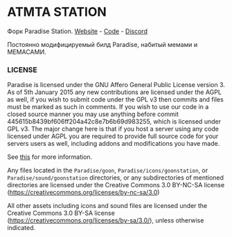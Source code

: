 # ATMTA STATION
Форк Paradise Station.
[Website](http://атмта.рф/) - [Code](https://github.com/ParadiseSS13/Paradise) - [Discord](https://discord.gg/014REXI6YHvMSo7Ew)

Постоянно модифицируемый билд Paradise, набитый мемами и МЕМАСАМИ.

### LICENSE

Paradise is licensed under the GNU Affero General Public License version 3.
As of 5th January 2015 any new contributions are licensed under the AGPL as well,
if you wish to submit code under the GPL v3 then commits and files must be marked as such
in comments. If you wish to use our code in a closed source manner you may use anything
before commit 445615b8439bf606ff204a42c8e7b6b69d983255,
which is licensed under GPL v3.
The major change here is that if you host a server using any code licensed under AGPL you
are required to provide full source code for your servers users as well,
including addons and modifications you have made.

See [this](https://www.gnu.org/licenses/why-affero-gpl.html) for more information.

Any files located in the
`Paradise/goon`,
`Paradise/icons/goonstation`, or
`Paradise/sound/goonstation`
directories, or any subdirectories of mentioned directories are licensed under the
Creative Commons 3.0 BY-NC-SA license
(https://creativecommons.org/licenses/by-nc-sa/3.0)

All other assets including icons and sound files are licensed under the
Creative Commons 3.0 BY-SA license (https://creativecommons.org/licenses/by-sa/3.0/),
unless otherwise indicated.



